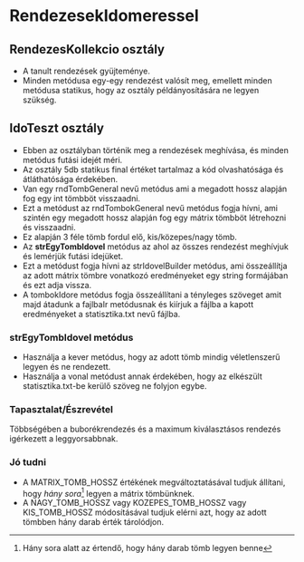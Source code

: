 # RendezesekIdomeressel

## RendezesKollekcio osztály
- A tanult rendezések gyüjteménye.
- Minden metódusa egy-egy rendezést valósít meg, emellett minden metódusa statikus, hogy az osztály példányosítására ne legyen szükség.

## IdoTeszt osztály
- Ebben az osztályban történik meg a rendezések meghívása, és minden metódus futási idejét méri.
- Az osztály 5db statikus final értéket tartalmaz a kód olvashatósága és átláthatósága érdekében.
- Van egy rndTombGeneral nevű metódus ami a megadott hossz alapján fog egy int tömbböt visszaadni.
- Ezt a metódust az rndTombokGeneral nevű metódus fogja hívni, ami szintén egy megadott hossz alapján fog egy mátrix tömbböt létrehozni és visszaadni.
- Ez alapján 3 féle tömb fordul elő, kis/közepes/nagy tömb.
- Az **strEgyTombIdovel** metódus az ahol az összes rendezést meghívjuk és lemérjük futási idejüket.
- Ezt a metódust fogja hívni az strIdovelBuilder metódus, ami összeállítja az adott mátrix tömbre vonatkozó eredményeket egy string formájában és ezt adja vissza.
- A tombokIdore metódus fogja összeállítani a tényleges szöveget amit majd átadunk a fajlbaIr metódusnak és kiírjuk a fájlba a kapott eredményeket a statisztika.txt nevű fájlba.

### strEgyTombIdovel metódus
- Használja a kever metódus, hogy az adott tömb mindig véletlenszerű legyen és ne rendezett.
- Használja a vonal metódust annak érdekében, hogy az elkészült statisztika.txt-be kerülő szöveg ne folyjon egybe.

### Tapasztalat/Észrevétel
Többségében a buborékrendezés és a maximum kiválasztásos rendezés igérkezett a leggyorsabbnak.

### Jó tudni
- A MATRIX_TOMB_HOSSZ értékének megváltoztatásával tudjuk állítani, hogy *hány sora*[^1] legyen a mátrix tömbünknek.
- A NAGY_TOMB_HOSSZ vagy KOZEPES_TOMB_HOSSZ vagy KIS_TOMB_HOSSZ módosításával tudjuk elérni azt, hogy az adott tömbben hány darab érték tárolódjon.
[^1]: Hány sora alatt az értendő, hogy hány darab tömb legyen benne
